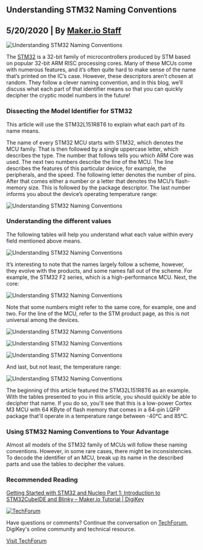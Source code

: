 ## Understanding STM32 Naming Conventions

## 5/20/2020 | By [Maker.io Staff](https://www.digikey.com/en/maker/profiles/aeb8ce012a0e494a97c054c40c8b3f1e)

![Understanding STM32 Naming Conventions](https://www.digikey.com/-/media/MakerIO/Images/blogs/2020/Understanding%20STM32%20Naming%20Conventions/Understanding-STM32-Naming-Conventions.jpg?la=en-US&ts=638cd51f-e2bd-4a16-b2d0-97db568cb2a0 "Understanding STM32 Naming Conventions")

The [STM32](https://www.digikey.com/en/products/filter/embedded-microcontrollers/685?s=N4IgTCBcDaIKIFsBGBTAJm9ACAtFgsgJYDGATgPbHkB2ALhQDYMqkDOIANCAMoAq%2BAZjAAZAAwgAugF8gA) is a 32-bit family of microcontrollers produced by STM based on popular 32-bit ARM RISC processing cores. Many of these MCUs come with numerous features, and it’s often quite hard to make sense of the name that’s printed on the IC’s case. However, these descriptors aren’t chosen at random. They follow a clever naming convention, and in this blog, we’ll discuss what each part of that identifier means so that you can quickly decipher the cryptic model numbers in the future!

### Dissecting the Model Identifier for STM32

This article will use the STM32L151R8T6 to explain what each part of its name means.

The name of every STM32 MCU starts with STM32, which denotes the MCU family. That is then followed by a single uppercase letter, which describes the type. The number that follows tells you which ARM Core was used. The next two numbers describe the line of the MCU. The line describes the features of this particular device, for example, the peripherals, and the speed. The following letter denotes the number of pins. After that comes either a number or a letter that denotes the MCU’s flash-memory size. This is followed by the package descriptor. The last number informs you about the device’s operating temperature range:

![Understanding STM32 Naming Conventions](https://www.digikey.com/-/media/MakerIO/Images/blogs/2020/Understanding%20STM32%20Naming%20Conventions/model_A.jpg?la=en&ts=ade1a469-05fb-4495-ab91-5f99f81ad324 "Understanding STM32 Naming Conventions")

### Understanding the different values

The following tables will help you understand what each value within every field mentioned above means.

![Understanding STM32 Naming Conventions](https://www.digikey.com/-/media/MakerIO/Images/blogs/2020/Understanding%20STM32%20Naming%20Conventions/Table_1.jpg?la=en&ts=a261c593-8694-49ce-9c75-0203b511b4b3 "Understanding STM32 Naming Conventions")

It’s interesting to note that the names largely follow a scheme, however, they evolve with the products, and some names fall out of the scheme. For example, the STM32 F2 series, which is a high-performance MCU. Next, the core:

![Understanding STM32 Naming Conventions](https://www.digikey.com/-/media/MakerIO/Images/blogs/2020/Understanding%20STM32%20Naming%20Conventions/Table_2.jpg?la=en&ts=cc625d6c-d4ba-4398-8e27-12c843a468f4 "Understanding STM32 Naming Conventions")

Note that some numbers might refer to the same core, for example, one and two. For the line of the MCU, refer to the STM product page, as this is not universal among the devices.

![Understanding STM32 Naming Conventions](https://www.digikey.com/-/media/MakerIO/Images/blogs/2020/Understanding%20STM32%20Naming%20Conventions/Table_3.jpg?la=en&ts=75dd5f39-9d54-44c6-b4bf-d0b5c25d7f9e "Understanding STM32 Naming Conventions")

![Understanding STM32 Naming Conventions](https://www.digikey.com/-/media/MakerIO/Images/blogs/2020/Understanding%20STM32%20Naming%20Conventions/Table_4.jpg?la=en&ts=900b3625-e38e-4a29-8c2e-1cf696fc9316 "Understanding STM32 Naming Conventions")

![Understanding STM32 Naming Conventions](https://www.digikey.com/-/media/MakerIO/Images/blogs/2020/Understanding%20STM32%20Naming%20Conventions/Table_5.jpg?la=en&ts=60d5382b-8a3a-4832-a2d4-aa1d012fe7c8 "Understanding STM32 Naming Conventions")

And last, but not least, the temperature range:

![Understanding STM32 Naming Conventions](https://www.digikey.com/-/media/MakerIO/Images/blogs/2020/Understanding%20STM32%20Naming%20Conventions/Table_6.jpg?la=en&ts=d44f1a2f-1990-48e8-9a63-063bf9d24821 "Understanding STM32 Naming Conventions")

The beginning of this article featured the STM32L151R8T6 as an example. With the tables presented to you in this article, you should quickly be able to decipher that name. If you do so, you'll see that this is a low-power Cortex M3 MCU with 64 KByte of flash memory that comes in a 64-pin LQFP package that'll operate in a temperature range between -40°C and 85°C.

### Using STM32 Naming Conventions to Your Advantage

Almost all models of the STM32 family of MCUs will follow these naming conventions. However, in some rare cases, there might be inconsistencies. To decode the identifier of an MCU, break up its name in the described parts and use the tables to decipher the values.

### Recommended Reading

[Getting Started with STM32 and Nucleo Part 1: Introduction to STM32CubeIDE and Blinky – Maker.io Tutorial | DigiKey](https://www.digikey.com/en/videos/s/stmicroelectronics/getting-started-with-stm32-and-nucleo-part-1-introduction-to-stm32cubeide-and-blinky--makerio-tutori)

[![TechForum](https://www.digikey.com/-/media/Images/Footer/TechForum2.png?la=en&ts=9efa75a7-28fd-48d1-bcf2-3300f3edfa4e)](https://forum.digikey.com/)

Have questions or comments? Continue the conversation on [TechForum](https://forum.digikey.com/), DigiKey's online community and technical resource.

[Visit TechForum](https://forum.digikey.com/)